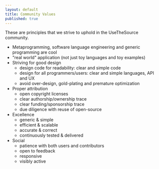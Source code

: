 ```yaml
---
layout: default
title: Community Values
published: true
---
```


These are principles that we strive to uphold in the UseTheSource community.

* Metaprogramming, software language engineering and generic programming are cool 
* "real world" application (not just toy languages and toy examples)
* Striving for good design
   * design code for readability: clear and simple code
   * design for all programmers/users: clear and simple languages, API and UX 
   * avoid over-design, gold-plating and premature optimization
* Proper attribution
   * open copyright licenses
   * clear authorship/ownership trace
   * clear funding/sponsorship trace
   * due diligence with reuse of open-source
* Excellence
   * generic & simple
   * efficient & scalable 
   * accurate & correct
   * continuously tested & delivered
* Social
   * patience with both users and contributors
   * open to feedback
   * responsive
   * visibly active

